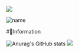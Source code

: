 ![](https://komarev.com/ghpvc/?username=KimMin-Gwan&color=50BCDF&label=visitors)  
  
  
  
 ![name](https://user-images.githubusercontent.com/105574034/202858741-a258df47-988c-4075-954a-e12442a86c26.PNG)


#🌱Information  
  



![Anurag's GitHub stats](https://github-readme-stats.vercel.app/api?username=KimMin-Gwan&show_icons=true&theme=radical)
<a href="" target="_blank"><img src="https://img.shields.io/badge/#00599?style=뱃지모양&logo=로고&logoColor=로고색상"/></a>

<!--
**KimMin-Gwan/KimMin-Gwan** is a ✨ _special_ ✨ repository because its `README.md` (this file) appears on your GitHub profile.

Here are some ideas to get you started:

- 🔭 I’m currently working on ...
- 🌱 I’m currently learning ...
- 👯 I’m looking to collaborate on ...
- 🤔 I’m looking for help with ...
- 💬 Ask me about ...
- 📫 How to reach me: ...
- 😄 Pronouns: ...
- ⚡ Fun fact: ...
-->
